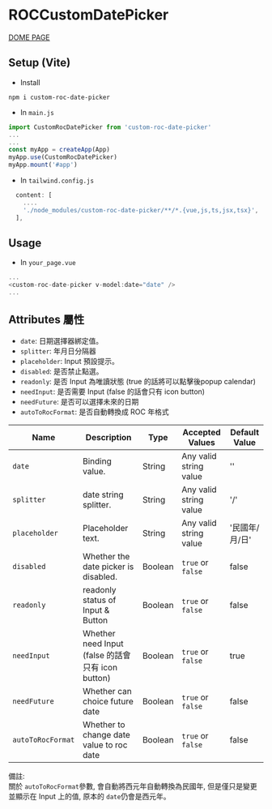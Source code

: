 # ROCCustomDatePicker

[DOME PAGE](https://kangfizz.github.io/custom-roc-date-picker/)

## Setup (Vite)

- Install
````
npm i custom-roc-date-picker
````

- In `main.js`
````javascript
import CustomRocDatePicker from 'custom-roc-date-picker'
...
...
const myApp = createApp(App)
myApp.use(CustomRocDatePicker)
myApp.mount('#app')
````

- In `tailwind.config.js`
````javascript
  content: [
    ....
    './node_modules/custom-roc-date-picker/**/*.{vue,js,ts,jsx,tsx}',
  ],
````

## Usage

- In `your_page.vue`
````javascript
...
<custom-roc-date-picker v-model:date="date" />
...
````

## Attributes 屬性
- `date`: 日期選擇器綁定值。
- `splitter`: 年月日分隔器
- `placeholder`: Input 預設提示。
- `disabled`: 是否禁止點選。
- `readonly`: 是否 Input 為唯讀狀態 (true 的話將可以點擊後popup calendar) 
- `needInput`: 是否需要 Input (false 的話會只有 icon button)
- `needFuture`: 是否可以選擇未來的日期
- `autoToRocFormat`: 是否自動轉換成 ROC 年格式

| Name                | Description                                | Type                   | Accepted Values                     | Default Value |
|---------------------|--------------------------------------------|------------------------|-------------------------------------|---------------|
| `date`| Binding value.                        | String                 | Any valid string value               | ''            |
| `splitter`              | date string splitter.                   | String                 | Any valid string value                        | '/'        |
| `placeholder`       | Placeholder text.                     | String                 | Any valid string value               | '民國年/月/日'            |
| `disabled`  | Whether the date picker is disabled.                  | Boolean                 | `true` or `false`         | false |
| `readonly`              | readonly status of Input & Button                 | Boolean                 | `true` or `false`              | false        |
| `needInput`      | Whether need Input (false 的話會只有 icon button)           | Boolean                 | `true` or `false` | true            |
| `needFuture`            | Whether can choice future date      | Boolean                 |  `true` or `false`          | false             |
| `autoToRocFormat`   | Whether to change date value to roc date   | Boolean                | `true` or `false`                   | false          |

備註:   
	關於 `autoToRocFormat`參數, 會自動將西元年自動轉換為民國年, 但是僅只是變更並顯示在 Input 上的值, 原本的 `date`仍會是西元年。